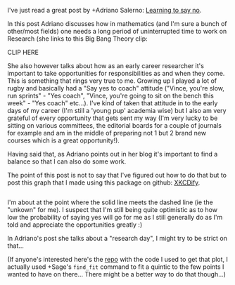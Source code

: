 I've just read a great post by +Adriano Salerno: [Learning to say no](http://blogs.ams.org/phdplus/2013/05/19/learning-to-say-no).

In this post Adriano discusses how in mathematics (and I'm sure a bunch of other/most fields) one needs a long period of uninterrupted time to work on Research (she links to this Big Bang Theory clip:

CLIP HERE

She also however talks about how as an early career researcher it's important to take opportunities for responsibilities as and when they come. This is something that rings very true to me. Growing up I played a lot of rugby and basically had a "Say yes to coach" attitude ("Vince, you're slow, run sprints" - "Yes coach", "Vince, you're going to sit on the bench this week" - "Yes coach" etc...). I've kind of taken that attitude in to the early days of my career (I'm still a 'young pup' academia wise) but I also am very grateful of every opportunity that gets sent my way (I'm very lucky to be sitting on various committees, the editorial boards for a couple of journals for example and am in the middle of preparing not 1 but 2 brand new courses which is a great opportunity!).

Having said that, as Adriano points out in her blog it's important to find a balance so that I can also do some work. 

The point of this post is not to say that I've figured out how to do that but to post this graph that I made using this package on github: [XKCDify](https://github.com/twam/matplotlib-XKCDify).

![]()

I'm about at the point where the solid line meets the dashed line (ie the "unkown" for me). I suspect that I'm still being quite optimistic as to how low the probability of saying yes will go for me as I still generally do as I'm told and appreciate the opportunities greatly :)

In Adriano's post she talks about a "research day", I might try to be strict on that...

(If anyone's interested here's the [repo]() with the code I used to get that plot, I actually used +Sage's `find_fit` command to fit a quintic to the few points I wanted to have on there... There might be a better way to do that though...)
